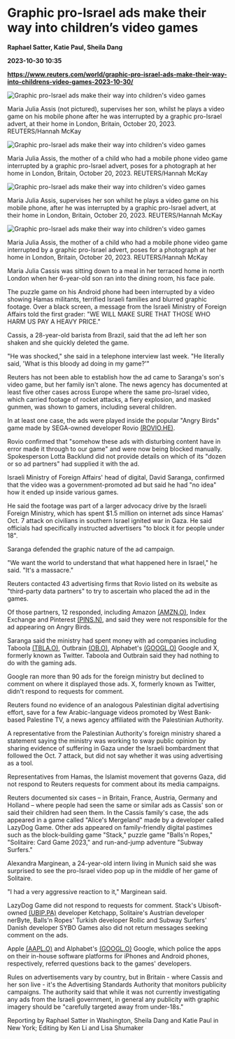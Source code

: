 # Graphic pro-Israel ads make their way into children’s video games
**Raphael Satter, Katie Paul, Sheila Dang**

**2023-10-30 10:35**

**https://www.reuters.com/world/graphic-pro-israel-ads-make-their-way-into-childrens-video-games-2023-10-30/**

![Graphic pro-Israel ads make their way into children's video games](https://www.reuters.com/resizer/yreu7xSSZeayeW2ZP3KftUNWc0s=/1920x0/filters:quality(80)/cloudfront-us-east-2.images.arcpublishing.com/reuters/25GZDTQTKNOBPPKCZFYVQY5PPM.jpg)

Maria Julia Assis (not pictured), supervises her son, whilst he plays a video game on his mobile phone after he was interrupted by a graphic pro-Israel advert, at their home in London, Britain, October 20, 2023. REUTERS/Hannah McKay

![Graphic pro-Israel ads make their way into children's video games](https://www.reuters.com/resizer/jCg3i1rvEWEwjoOG21bBqrrdorI=/1920x0/filters:quality(80)/cloudfront-us-east-2.images.arcpublishing.com/reuters/Y432GYXGWZPP3IASJWFWDBONSI.jpg)

Maria Julia Assis, the mother of a child who had a mobile phone video game interrupted by a graphic pro-Israel advert, poses for a photograph at her home in London, Britain, October 20, 2023. REUTERS/Hannah McKay

![Graphic pro-Israel ads make their way into children's video games](https://www.reuters.com/resizer/6LTmIDJvuHB9jMDKED7iTbKYhHk=/1920x0/filters:quality(80)/cloudfront-us-east-2.images.arcpublishing.com/reuters/ZZGFCSH33NOKZL7UI7AVG7ZAA4.jpg)

Maria Julia Assis, supervises her son whilst he plays a video game on his mobile phone, after he was interrupted by a graphic pro-Israel advert, at their home in London, Britain, October 20, 2023. REUTERS/Hannah McKay

![Graphic pro-Israel ads make their way into children's video games](https://www.reuters.com/resizer/HLE-n4GN5OFydo_83MqGpm1OKEE=/1920x0/filters:quality(80)/cloudfront-us-east-2.images.arcpublishing.com/reuters/3ZFJANTSMFKJHOBVKDLI2OZL5Q.jpg)

Maria Julia Assis, the mother of a child who had a mobile phone video game interrupted by a graphic pro-Israel advert, poses for a photograph at her home in London, Britain, October 20, 2023. REUTERS/Hannah McKay

Maria Julia Cassis was sitting down to a meal in her terraced home in north London when her 6-year-old son ran into the dining room, his face pale.

The puzzle game on his Android phone had been interrupted by a video showing Hamas militants, terrified Israeli families and blurred graphic footage. Over a black screen, a message from the Israeli Ministry of Foreign Affairs told the first grader: "WE WILL MAKE SURE THAT THOSE WHO HARM US PAY A HEAVY PRICE."

Cassis, a 28-year-old barista from Brazil, said that the ad left her son shaken and she quickly deleted the game.

"He was shocked," she said in a telephone interview last week. "He literally said, 'What is this bloody ad doing in my game?'"

Reuters has not been able to establish how the ad came to Saranga's son's video game, but her family isn't alone. The news agency has documented at least five other cases across Europe where the same pro-Israel video, which carried footage of rocket attacks, a fiery explosion, and masked gunmen, was shown to gamers, including several children.

In at least one case, the ads were played inside the popular "Angry Birds" game made by SEGA-owned developer Rovio [(ROVIO.HE)](https://www.reuters.com/markets/companies/ROVIO.HE).

Rovio confirmed that "somehow these ads with disturbing content have in error made it through to our game" and were now being blocked manually. Spokesperson Lotta Backlund did not provide details on which of its "dozen or so ad partners" had supplied it with the ad.

Israeli Ministry of Foreign Affairs' head of digital, David Saranga, confirmed that the video was a government-promoted ad but said he had "no idea" how it ended up inside various games.

He said the footage was part of a larger advocacy drive by the Israeli Foreign Ministry, which has spent $1.5 million on internet ads since Hamas' Oct. 7 attack on civilians in southern Israel ignited war in Gaza. He said officials had specifically instructed advertisers "to block it for people under 18".

Saranga defended the graphic nature of the ad campaign.

"We want the world to understand that what happened here in Israel," he said. "It's a massacre."

Reuters contacted 43 advertising firms that Rovio listed on its website as "third-party data partners" to try to ascertain who placed the ad in the games.

Of those partners, 12 responded, including Amazon [(AMZN.O)](https://www.reuters.com/markets/companies/AMZN.O), Index Exchange and Pinterest [(PINS.N)](https://www.reuters.com/markets/companies/PINS.N), and said they were not responsible for the ad appearing on Angry Birds.

Saranga said the ministry had spent money with ad companies including Taboola [(TBLA.O)](https://www.reuters.com/markets/companies/TBLA.O), Outbrain [(OB.O)](https://www.reuters.com/markets/companies/OB.O), Alphabet's [(GOOGL.O)](https://www.reuters.com/markets/companies/GOOGL.O) Google and X, formerly known as Twitter. Taboola and Outbrain said they had nothing to do with the gaming ads.

Google ran more than 90 ads for the foreign ministry but declined to comment on where it displayed those ads. X, formerly known as Twitter, didn't respond to requests for comment.

Reuters found no evidence of an analogous Palestinian digital advertising effort, save for a few Arabic-language videos promoted by West Bank-based Palestine TV, a news agency affiliated with the Palestinian Authority.

A representative from the Palestinian Authority's foreign ministry shared a statement saying the ministry was working to sway public opinion by sharing evidence of suffering in Gaza under the Israeli bombardment that followed the Oct. 7 attack, but did not say whether it was using advertising as a tool.

Representatives from Hamas, the Islamist movement that governs Gaza, did not respond to Reuters requests for comment about its media campaigns.

Reuters documented six cases – in Britain, France, Austria, Germany and Holland – where people had seen the same or similar ads as Cassis' son or said their children had seen them. In the Cassis family's case, the ads appeared in a game called "Alice's Mergeland" made by a developer called LazyDog Game. Other ads appeared on family-friendly digital pastimes such as the block-building game "Stack," puzzle game "Balls'n Ropes," "Solitaire: Card Game 2023," and run-and-jump adventure "Subway Surfers."

Alexandra Marginean, a 24-year-old intern living in Munich said she was surprised to see the pro-Israel video pop up in the middle of her game of Solitaire.

"I had a very aggressive reaction to it," Marginean said.

LazyDog Game did not respond to requests for comment. Stack's Ubisoft-owned [(UBIP.PA)](https://www.reuters.com/markets/companies/UBIP.PA) developer Ketchapp, Solitaire's Austrian developer nerByte, Balls'n Ropes' Turkish developer Rollic and Subway Surfers' Danish developer SYBO Games also did not return messages seeking comment on the ads.

Apple [(AAPL.O)](https://www.reuters.com/markets/companies/AAPL.O) and Alphabet's [(GOOGL.O)](https://www.reuters.com/markets/companies/GOOGL.O) Google, which police the apps on their in-house software platforms for iPhones and Android phones, respectively, referred questions back to the games' developers.

Rules on advertisements vary by country, but in Britain - where Cassis and her son live - it's the Advertising Standards Authority that monitors publicity campaigns. The authority said that while it was not currently investigating any ads from the Israeli government, in general any publicity with graphic imagery should be "carefully targeted away from under-18s."

Reporting by Raphael Satter in Washington, Sheila Dang and Katie Paul in New York; Editing by Ken Li and Lisa Shumaker